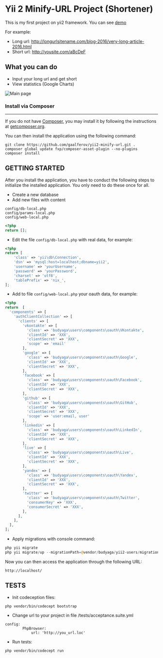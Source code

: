 Yii 2 Minify-URL Project (Shortener)
============================

This is my first project on yii2 framework.
You can see [demo](http://burl.pro/)

For example:
* Long url: http://longurlsitename.com/blog-2016/very-long-article-2016.html
* Short url: http://yousite.com/aBcDeF

What you can do
----
* Input your long url and get short
* View statistics (Google Charts)

![Main page](https://camo.githubusercontent.com/e4a645ad484fdc78ee2bb753ead0d98ea2c0b6dc/687474703a2f2f732e6761616c6665726f762e636f6d2f7765622f696d6167652f6d61696e2e6a7067)

### Install via Composer
----
If you do not have [Composer](http://getcomposer.org/), you may install it by following the instructions at [getcomposer.org](http://getcomposer.org/doc/00-intro.md#installation-nix).

You can then install the application using the following command:

~~~
git clone https://github.com/gaalferov/yii2-minify-url.git .
composer global update fxp/composer-asset-plugin --no-plugins
composer install
~~~

GETTING STARTED
---------------

After you install the application, you have to conduct the following steps to initialize the installed application. You only need to do these once for all.

* Create a new database
* Add new files with content
```
config/db-local.php
config/params-local.php
config/web-local.php
```
```php
<?php
return [];
```
* Edit the file `config/db-local.php` with real data, for example:
```php
<?php
return [
    'class' => 'yii\db\Connection',
    'dsn' => 'mysql:host=localhost;dbname=yii2',
    'username' => 'yourUsername',
    'password' => 'yourPassword',
    'charset' => 'utf8',
    'tablePrefix' => 'nix_',
];
```
* Add to file `config/web-local.php` your oauth data, for example:
```php
<?php
return  [
  'components' => [
    'authClientCollection' => [
      'clients' => [
        'vkontakte' => [
          'class' => 'budyaga\users\components\oauth\VKontakte',
          'clientId' => 'XXX',
          'clientSecret' => 'XXX',
          'scope' => 'email'
        ],
        'google' => [
          'class' => 'budyaga\users\components\oauth\Google',
          'clientId' => 'XXX',
          'clientSecret' => 'XXX',
        ],
        'facebook' => [
          'class' => 'budyaga\users\components\oauth\Facebook',
          'clientId' => 'XXX',
          'clientSecret' => 'XXX',
        ],
        'github' => [
          'class' => 'budyaga\users\components\oauth\GitHub',
          'clientId' => 'XXX',
          'clientSecret' => 'XXX',
          'scope' => 'user:email, user'
        ],
        'linkedin' => [
          'class' => 'budyaga\users\components\oauth\LinkedIn',
          'clientId' => 'XXX',
          'clientSecret' => 'XXX',
        ],
        'live' => [
          'class' => 'budyaga\users\components\oauth\Live',
          'clientId' => 'XXX',
          'clientSecret' => 'XXX',
        ],
        'yandex' => [
          'class' => 'budyaga\users\components\oauth\Yandex',
          'clientId' => 'XXX',
          'clientSecret' => 'XXX',
        ],
        'twitter' => [
          'class' => 'budyaga\users\components\oauth\Twitter',
          'consumerKey' => 'XXX',
          'consumerSecret' => 'XXX',
        ],
      ],
    ],
  ],
];
```
* Apply migrations with console command:
```php
php yii migrate
php yii migrate/up --migrationPath=@vendor/budyaga/yii2-users/migrations
```

Now you can then access the application through the following URL:
~~~
http://localhost/
~~~

TESTS
---------------
* Init codeception files:
```
php vendor/bin/codecept bootstrap
```
* Change url to your project in file /tests/acceptance.suite.yml
```
config:
        PhpBrowser:
            url: 'http://you_url.loc'
```
* Run tests:
```
php vendor/bin/codecept run
```
